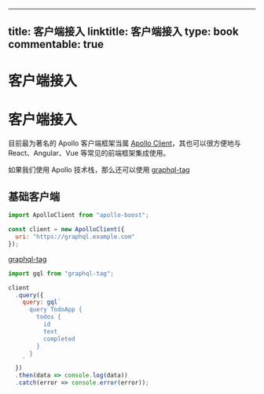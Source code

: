 
---
title: 客户端接入
linktitle: 客户端接入
type: book
commentable: true
---

# 客户端接入

# 客户端接入

目前最为著名的 Apollo 客户端框架当属 [Apollo Client](https://github.com/apollographql/apollo-client)，其也可以很方便地与 React、Angular、Vue 等常见的前端框架集成使用。

如果我们使用 Apollo 技术栈，那么还可以使用 [graphql-tag](https://github.com/apollographql/graphql-tag)

## 基础客户端

```js
import ApolloClient from "apollo-boost";

const client = new ApolloClient({
  uri: "https://graphql.example.com"
});
```

[graphql-tag](https://github.com/apollographql/graphql-tag)

```js
import gql from "graphql-tag";

client
  .query({
    query: gql`
      query TodoApp {
        todos {
          id
          text
          completed
        }
      }
    `
  })
  .then(data => console.log(data))
  .catch(error => console.error(error));
```

    